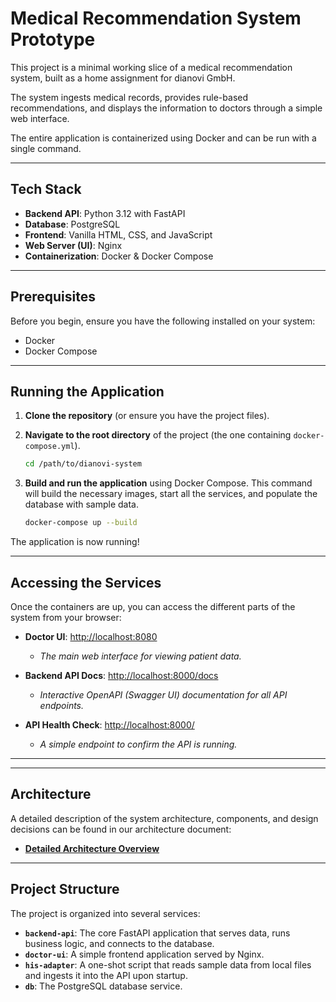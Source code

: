 # Medical Recommendation System Prototype

This project is a minimal working slice of a medical recommendation system, built as a home assignment for dianovi GmbH.

The system ingests medical records, provides rule-based recommendations, and displays the information to doctors through a simple web interface.

The entire application is containerized using Docker and can be run with a single command.

---

## Tech Stack

* **Backend API**: Python 3.12 with FastAPI
* **Database**: PostgreSQL
* **Frontend**: Vanilla HTML, CSS, and JavaScript
* **Web Server (UI)**: Nginx
* **Containerization**: Docker & Docker Compose

---

## Prerequisites

Before you begin, ensure you have the following installed on your system:
* Docker
* Docker Compose

---

## Running the Application

1.  **Clone the repository** (or ensure you have the project files).

2.  **Navigate to the root directory** of the project (the one containing `docker-compose.yml`).
    ```bash
    cd /path/to/dianovi-system
    ```

3.  **Build and run the application** using Docker Compose. This command will build the necessary images, start all the services, and populate the database with sample data.
    ```bash
    docker-compose up --build
    ```

The application is now running!

---

## Accessing the Services

Once the containers are up, you can access the different parts of the system from your browser:

* **Doctor UI**: [http://localhost:8080](http://localhost:8080)
    * *The main web interface for viewing patient data.*

* **Backend API Docs**: [http://localhost:8000/docs](http://localhost:8000/docs)
    * *Interactive OpenAPI (Swagger UI) documentation for all API endpoints.*

* **API Health Check**: [http://localhost:8000/](http://localhost:8000/)
    * *A simple endpoint to confirm the API is running.*

---
---

## Architecture

A detailed description of the system architecture, components, and design decisions can be found in our architecture document:

* **[Detailed Architecture Overview](ARCHITECTURE.md)**

---
## Project Structure

The project is organized into several services:

* **`backend-api`**: The core FastAPI application that serves data, runs business logic, and connects to the database.
* **`doctor-ui`**: A simple frontend application served by Nginx.
* **`his-adapter`**: A one-shot script that reads sample data from local files and ingests it into the API upon startup.
* **`db`**: The PostgreSQL database service.
